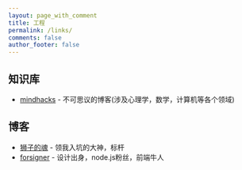 ```yaml
---
layout: page_with_comment
title: 工程
permalink: /links/
comments: false
author_footer: false
---
```

## 知识库
* [mindhacks][] - 不可思议的博客(涉及心理学，数学，计算机等各个领域)

## 博客 
* [狮子的魂][] - 领我入坑的大神，标杆
* [forsigner][] - 设计出身，node.js粉丝，前端牛人


[mindhacks]: http://mindhacks.cn
[狮子的魂]: http://my.oschina.net/jcseg/blog/
[forsigner]: http://forsigner.com/
